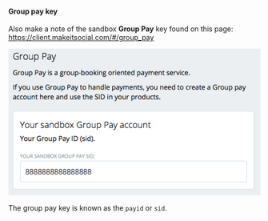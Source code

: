 #### Group pay key
Also make a note of the sandbox **Group Pay** key found on this page:
<https://client.makeitsocial.com/#/group_pay>

![Pay-id screenshot](pay-id.png)


The group pay key is known as the `payid` or `sid`.
